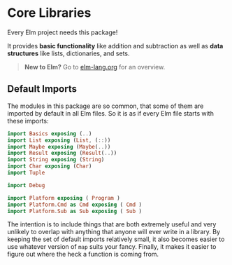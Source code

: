 # Core Libraries

Every Elm project needs this package!

It provides **basic functionality** like addition and subtraction as well as **data structures** like lists, dictionaries, and sets.

> **New to Elm?** Go to [elm-lang.org](http://elm-lang.org) for an overview.


## Default Imports

The modules in this package are so common, that some of them are imported by default in all Elm files. So it is as if every Elm file starts with these imports:

```elm
import Basics exposing (..)
import List exposing (List, (::))
import Maybe exposing (Maybe(..))
import Result exposing (Result(..))
import String exposing (String)
import Char exposing (Char)
import Tuple

import Debug

import Platform exposing ( Program )
import Platform.Cmd as Cmd exposing ( Cmd )
import Platform.Sub as Sub exposing ( Sub )
```

The intention is to include things that are both extremely useful and very unlikely to overlap with anything that anyone will ever write in a library. By keeping the set of default imports relatively small, it also becomes easier to use whatever version of `map` suits your fancy. Finally, it makes it easier to figure out where the heck a function is coming from.
